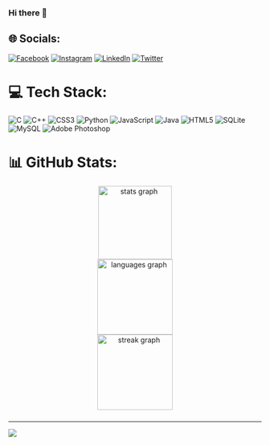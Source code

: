 ### Hi there 👋



## 🌐 Socials:
[![Facebook](https://img.shields.io/badge/Facebook-%231877F2.svg?logo=Facebook&logoColor=white)](https://facebook.com/issam.assiyadi.12) [![Instagram](https://img.shields.io/badge/Instagram-%23E4405F.svg?logo=Instagram&logoColor=white)](https://instagram.com/issam.assiyadi) [![LinkedIn](https://img.shields.io/badge/LinkedIn-%230077B5.svg?logo=linkedin&logoColor=white)](https://linkedin.com/in/issam-assiyadi-532592249) [![Twitter](https://img.shields.io/badge/Twitter-%231DA1F2.svg?logo=Twitter&logoColor=white)](https://twitter.com/IAssiyadi) 

# 💻 Tech Stack:
![C](https://img.shields.io/badge/c-%2300599C.svg?style=for-the-badge&logo=c&logoColor=white) ![C++](https://img.shields.io/badge/c++-%2300599C.svg?style=for-the-badge&logo=c%2B%2B&logoColor=white) ![CSS3](https://img.shields.io/badge/css3-%231572B6.svg?style=for-the-badge&logo=css3&logoColor=white) ![Python](https://img.shields.io/badge/python-3670A0?style=for-the-badge&logo=python&logoColor=ffdd54) ![JavaScript](https://img.shields.io/badge/javascript-%23323330.svg?style=for-the-badge&logo=javascript&logoColor=%23F7DF1E) ![Java](https://img.shields.io/badge/java-%23ED8B00.svg?style=for-the-badge&logo=java&logoColor=white) ![HTML5](https://img.shields.io/badge/html5-%23E34F26.svg?style=for-the-badge&logo=html5&logoColor=white) ![SQLite](https://img.shields.io/badge/sqlite-%2307405e.svg?style=for-the-badge&logo=sqlite&logoColor=white) ![MySQL](https://img.shields.io/badge/mysql-%2300f.svg?style=for-the-badge&logo=mysql&logoColor=white) ![Adobe Photoshop](https://img.shields.io/badge/adobephotoshop-%2331A8FF.svg?style=for-the-badge&logo=adobephotoshop&logoColor=white)
# 📊 GitHub Stats:
<div align="center">
  <img src="https://github-readme-stats.vercel.app/api?username=issam-assiyadi&hide_title=false&hide_rank=false&show_icons=true&include_all_commits=true&count_private=true&disable_animations=false&theme=dracula&locale=en&hide_border=false&order=1" height="146" alt="stats graph"  />
  </div>
  <div align="center">
  <img src="https://github-readme-stats.vercel.app/api/top-langs?username=issam-assiyadi&locale=en&hide_title=false&layout=compact&card_width=320&langs_count=5&theme=dracula&hide_border=false&order=2" height="150" alt="languages graph"  />
 </div>
 <div align="center">
 <img src="https://streak-stats.demolab.com?user=issam-assiyadi&locale=en&mode=daily&theme=dracula&hide_border=false&border_radius=5&order=3" height="150" alt="streak graph"  />
</div>

###

---
[![](https://visitcount.itsvg.in/api?id=issam-assiyadi&icon=0&color=5)](https://visitcount.itsvg.in)

<!-- Proudly created with GPRM ( https://gprm.itsvg.in ) -->
